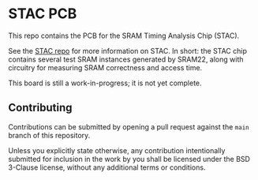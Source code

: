 # STAC PCB

This repo contains the PCB for the SRAM Timing Analysis Chip (STAC).

See the [STAC repo](https://github.com/ucb-bar/stac-top) for more information on STAC.
In short: the STAC chip contains several test SRAM instances generated by SRAM22,
along with circuitry for measuring SRAM correctness and access time.

This board is still a work-in-progress; it is not yet complete.

## Contributing

Contributions can be submitted by opening a pull request against the `main` branch
of this repository.

Unless you explicitly state otherwise, any contribution intentionally submitted for inclusion
in the work by you shall be licensed under the BSD 3-Clause license, without any additional terms or conditions.

